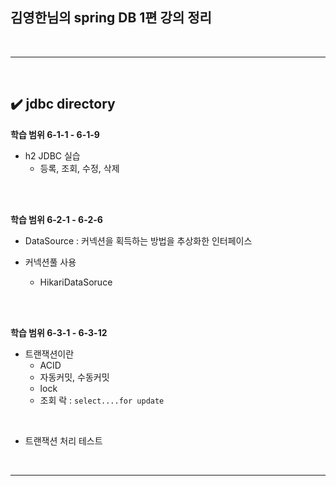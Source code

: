 ## 김영한님의 spring DB 1편 강의 정리
<br>
<hr>
<br>

## ✔️ jdbc directory
**학습 범위 6-1-1 - 6-1-9**
- h2 JDBC 실습
  - 등록, 조회, 수정, 삭제
<br>
<br>

**학습 범위 6-2-1 - 6-2-6**
- DataSource : 커넥션을 획득하는 방법을 추상화한 인터페이스

- 커넥션풀 사용
  - HikariDataSoruce
<br>
<br>

**학습 범위 6-3-1 - 6-3-12**
- 트랜잭션이란
  - ACID
  - 자동커밋, 수동커밋
  - lock
  - 조회 락 : `select....for update`
<br>

- 트랜잭션 처리 테스트



<br>
<hr>
<br>

